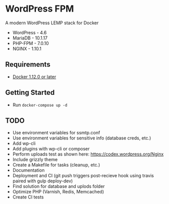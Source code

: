 # WordPress FPM
A modern WordPress LEMP stack for Docker

* WordPress - 4.6
* MariaDB - 10.1.17
* PHP-FPM - 7.0.10
* NGINX - 1.10.1

## Requirements
* [Docker 1.12.0 or later](https://www.docker.com/products/docker)

## Getting Started
* Run `docker-compose up -d`

## TODO
* Use environment variables for ssmtp.conf
* Use environment variables for sensitive info (database creds, etc.)
* Add wp-cli
* Add plugins with wp-cli or composer
* Perform uploads test as shown here: https://codex.wordpress.org/Nginx
* Include grizzly theme
* Create a Makefile for tasks (cleanup, etc.)
* Documentation
* Deployment and CI (git push triggers post-recieve hook using travis paired with gulp deploy-dev)
* Find solution for database and uplods folder
* Optimize PHP (Varnish, Redis, Memcached)
* Create CI tests

